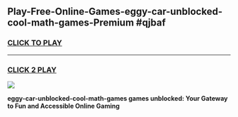 
## Play-Free-Online-Games-eggy-car-unblocked-cool-math-games-Premium #qjbaf
<h3>
<a href="https://premium.freeplayer.one?title=eggy-car-unblocked-cool-math-games&ref=8M">CLICK TO PLAY</a></h3>
<hr>

<h3>
<a href="https://premium.freeplayer.one?title=eggy-car-unblocked-cool-math-games&ref=8M">CLICK 2 PLAY</a>
  
</h3>

<a href="https://premium.freeplayer.one?title=eggy-car-unblocked-cool-math-games&ref=8M"><img src="https://clearcache.store/games.png"></a>


**eggy-car-unblocked-cool-math-games games unblocked: Your Gateway to Fun and Accessible Online Gaming**
